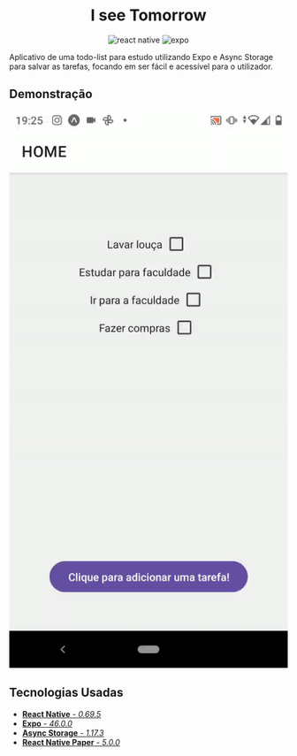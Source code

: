 <h1 align="center">
    I see Tomorrow
</h1>
<p align="center">
    <img src="https://img.shields.io/badge/react_native-%2320232a.svg?style=for-the-badge&logo=react&logoColor=%2361DAFB" alt="react native" />
    <img src="https://img.shields.io/badge/expo-1C1E24?style=for-the-badge&logo=expo&logoColor=#D04A37" alt="expo" />
</p>


Aplicativo de uma todo-list para estudo utilizando Expo e Async Storage para salvar as tarefas, focando em ser fácil e acessível para o utilizador.

## Demonstração

<p align="center">
    <img src="https://github.com/XandeCoding/i-see-tomorrow/blob/main/demo.gif?raw=true" alt="demonstração" />
</p>

## Tecnologias Usadas

- [**React Native** - _0.69.5_](https://reactnative.dev/)
- [**Expo** - _46.0.0_](https://expo.dev/)
- [**Async Storage** - _1.17.3_](https://react-native-async-storage.github.io/async-storage/docs/usage/)
- [**React Native Paper** - _5.0.0_](https://reactnativepaper.com/)